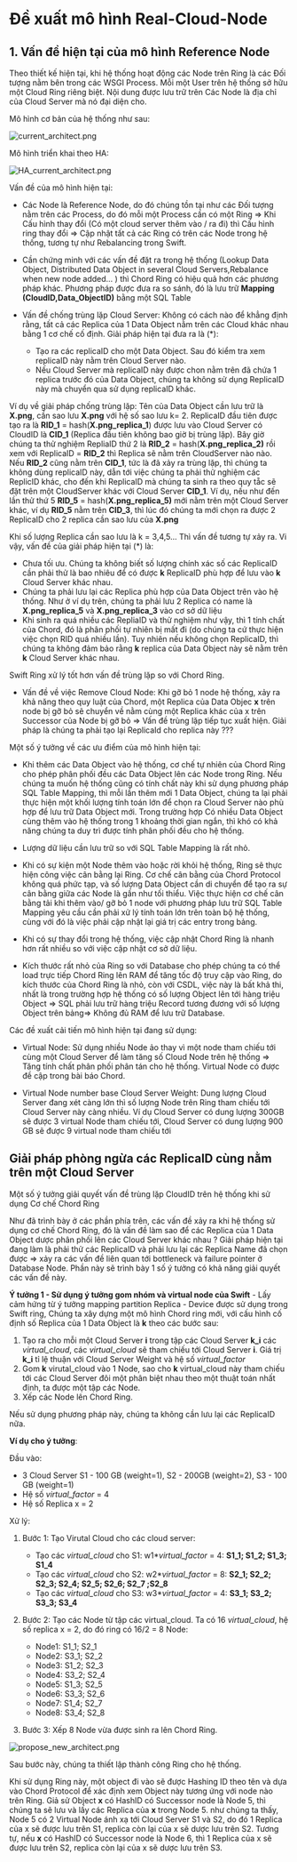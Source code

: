 # Đề xuất mô hình Real-Cloud-Node

## 1. Vấn đề hiện tại của mô hình Reference Node

Theo thiết kế hiện tại, khi hệ thống hoạt động các Node trên Ring là các Đối tượng nằm bên trong các WSGI Process. Mỗi một User trên hệ thống sở hữu một Cloud Ring riêng biệt. Nội dung được lưu trữ trên Các Node là địa chỉ của Cloud Server mà nó đại diện cho.

Mô hình cơ bản của hệ thống như sau:

![current_architect.png](./images/current_architect.png)

Mô hình triển khai theo HA:

![HA_current_architect.png](./images/HA_current_architect.png)

Vấn đề của mô hình hiện tại:

- Các Node là Reference Node, do đó chúng tồn tại như các Đối tượng nằm trên các Process, do đó mỗi một Process cần có một Ring => Khi Cấu hình thay đổi (Có một cloud server thêm vào / ra đi) thì Cấu hình ring thay đổi => Cập nhật tất cả các Ring có trên các Node trong hệ thống, tương tự như Rebalancing trong Swift.
- Cần chứng minh với các vấn đề đặt ra trong hệ thống (Lookup Data Object, Distributed Data Object in several Cloud Servers,Rebalance when new node added... ) thì Chord Ring có hiệu quả hơn các phương pháp khác. Phương pháp được đưa ra so sánh, đó là lưu trữ **Mapping (CloudID,Data\_ObjectID)** bằng một SQL Table

- Vấn đề chống trùng lặp Cloud Server: Không có cách nào để khẳng định rằng, tất cả các Replica của 1 Data Object nằm trên các Cloud khác nhau bằng 1 cơ chế cố định. Giải pháp hiện tại đưa ra là (*):

    - Tạo ra các replicaID cho một Data Object. Sau đó kiểm tra xem replicaID này nằm trên Cloud Server nào.
    - Nếu Cloud Server mà replicaID này được chon nằm trên đã chứa 1 replica trước đó của Data Object, chúng ta không sử dụng ReplicaID này mà chuyển qua sử dụng replicaID khác.

Ví dụ về giải pháp chống trùng lặp: Tên của Data Object cần lưu trữ là **X.png**, cần sao lưu **X.png** với hệ số sao lưu k= 2. ReplicaID đầu tiên được tạo ra là **RID\_1** = hash(**X.png\_replica\_1**) được lưu vào Cloud Server có CloudID là **CID\_1** (Replica đầu tiên không bao giờ bị trùng lặp). Bây giờ chúng ta thử nghiệm RepliaID thứ 2 là **RID\_2** = hash(**X.png\_replica\_2)** rồi xem với ReplicaID = **RID\_2** thì Replica sẽ nằm trên CloudServer nào nào. Nếu **RID\_2** cũng nằm trên **CID\_1**, tức là đã xảy ra trùng lặp, thì chúng ta không dùng replicaID này, dẫn tới việc chúng ta phải thử nghiệm các ReplicID khác, cho đến khi ReplicaID mà chúng ta sinh ra theo quy tẵc sẽ đặt trên một CloudServer khác với Cloud Server **CID\_1**. Ví dụ, nếu như đến lần thử thứ 5 **RID\_5** = hash(**X.png\_replica\_5)** mới nằm trên một Cloud Server khác, ví dụ **RID\_5** nằm trên **CID\_3**, thì lúc đó chúng ta mới chọn ra được 2 ReplicaID cho 2 replica cần sao lưu của **X.png**

Khi số lượng Replica cần sao lưu là k = 3,4,5... Thì vấn đề tương tự xảy ra. Vi vậy, vấn đề của giải pháp hiện tại (*) là:

- Chưa tối ưu. Chúng ta không biết số lượng chính xác số các ReplicaID cần phải thử là bao nhiêu để có được **k** ReplicaID phù hợp để lưu vào **k** Cloud Server khác nhau.
- Chúng ta phải lưu lại các Replica phù hợp của Data Object trên vào hệ thống. Như ở ví dụ trên, chúng ta phải lưu 2 Replica có name là **X.png\_replica\_5** và **X.png\_replica\_3** vào cơ sở dữ liệu
- Khi sinh ra quá nhiều các RepliaID và thử nghiệm như vậy, thì 1 tính chất của Chord, đó là phân phối tự nhiên bị mất đi (do chúng ta cứ thực hiện việc chọn RID quá nhiều lần). Tuy nhiên nếu không chọn ReplicaID, thì chúng ta không đảm bảo rằng **k** replica của Data Object này sẽ nằm trên **k** Cloud Server khác nhau.

Swift Ring xử lý tốt hơn vấn đề trùng lặp so với Chord Ring.

- Vấn đề về việc Remove Cloud Node: Khi gỡ bỏ 1 node hệ thống, xảy ra khả năng theo quy luật của Chord, một Replica của Data Objec **x** trên node bị gỡ bỏ sẽ chuyển về nằm cùng một Replica khác của x trên Successor của Node bị gỡ bỏ => Vấn đề trùng lặp tiếp tục xuất hiện. Giải pháp là chúng ta phải tạo lại ReplicaId cho replica này ???

Một số ý tưởng về các ưu điểm của mô hình hiện tại:

- Khi thêm các Data Object vào hệ thống, cơ chế tự nhiên của Chord Ring cho phép phân phối đều các Data Object lên các Node trong Ring. Nếu chúng ta muốn hệ thống cũng có tính chất này khi sử dụng phương pháp SQL Table Mapping, thì mỗi lần thêm mới 1 Data Object, chúng ta lại phải thực hiện một khối lượng tính toán lớn để chọn ra Cloud Server nào phù hợp để lưu trữ Data Object mới. Trong trường hợp Có nhiều Data Object cùng thêm vào hệ thống trong 1 khoảng thời gian ngắn, thì khó có khả năng chúng ta duy trì được tính phân phối đều cho hệ thống.

- Lượng dữ liệu cần lưu trữ so với SQL Table Mapping là rất nhỏ.
- Khi có sự kiện một Node thêm vào hoặc rời khỏi hệ thống, Ring sẽ thực hiện công việc cân bằng lại Ring. Cơ chế cân bằng của Chord Protocol không quá phức tạp, và số lượng Data Object cần di chuyển để tạo ra sự cân bằng giữa các Node là gần như tối thiểu. Việc thực hiện cơ chế cân bằng tải khi thêm vào/ gỡ bỏ 1 node với phương pháp lưu trữ SQL Table Mapping yêu cầu cần phải xử lý tính toán lớn trên toàn bộ hệ thống, cùng với đó là việc phải cập nhật lại giá trị các entry trong bảng.

- Khi có sự thay đổi trong hệ thống, việc cập nhật Chord Ring là nhanh hơn rất nhiều so với việc cập nhật cơ sở dữ liệu.

- Kích thước rất nhỏ của Ring so với Database cho phép chúng ta có thể load trực tiếp Chord Ring lên RAM để tăng tốc độ truy cập vào Ring, do kích thước của Chord Ring là nhỏ, còn với CSDL, việc này là bất khả thi, nhất là trong trường hợp hệ thống có số lượng Object lên tới hàng triệu Object => SQL phải lưu trữ hàng triệu Record tương đương với số lượng Object trên bảng=> Không đủ RAM để lưu trữ Database.

Các đề xuất cải tiến mô hình hiện tại đang sử dụng:

- Virtual Node: Sử dụng nhiều Node ảo thay vì một node tham chiếu tới cùng một Cloud Server để làm tăng số Cloud Node trên hệ thống => Tăng tính chất phân phối phân tán cho hệ thống. Virtual Node có được đề cập trong bài báo Chord.

- Virtual Node number base Cloud Server Weight: Dung lượng Cloud Server đang xét càng lớn thì số lượng Node trên Ring tham chiếu tới Cloud Server này càng nhiều. Ví dụ Cloud Server có dung lượng 300GB sẽ được 3 virtual Node tham chiếu tới, Cloud Server có dung lượng 900 GB sẽ được 9 virtual node tham chiếu tới

## Giải pháp phòng ngừa các ReplicaID cùng nằm trên một Cloud Server

Một số ý tưởng giải quyết vấn đề trùng lặp CloudID trên hệ thống khi sử dụng Cơ chế Chord Ring

Như đã trình bày ở các phần phía trên, các vấn đề xảy ra khi hệ thống sử dụng cơ chế Chord Ring, đó là vấn đề làm sao để các Replica của 1 Data Object dược phân phối lên các Cloud Server khác nhau ? Giải pháp hiện tại đang làm là phải thử các ReplicaID và phải lưu lại các Replica Name đã chọn được => xảy ra các vấn đề liên quan tới bottleneck và failure pointer ở Database Node. Phần này sẽ trình bày 1 số ý tưởng có khả năng giải quyết các vấn đề này.

**Ý tưởng 1 - Sử dụng ý tưởng gom nhóm và virtual node của Swift** - Lấy cảm hứng từ ý tưởng mapping partition Replica - Device được sử dụng trong Swift ring, Chúng ta xây dựng một mô hình Chord ring mới, với cấu hình cố định số Replica của 1 Data Object là **k** theo các bước sau:

1. Tạo ra cho mỗi một Cloud Server **i** trong tập các Cloud Server **k\_i** các _virtual\_cloud_, các _virtual\_cloud_ sẽ tham chiếu tới Cloud Server **i**. Giá trị **k\_i** tỉ lệ thuận với Cloud Server Weight và hệ số _virtual\_factor_
1. Gom **k** virutal\_cloud vào 1 Node, sao cho **k** virtual\_cloud này tham chiếu tới các Cloud Server đôi một phân biệt nhau theo một thuật toán nhất định, ta được một tập các Node.
1. Xếp các Node lên Chord Ring.

Nếu sử dụng phương pháp này, chúng ta không cần lưu lại các ReplicaID nữa.

**Ví dụ cho ý tưởng**:

Đầu vào:

- 3 Cloud Server S1 - 100 GB (weight=1), S2 - 200GB (weight=2), S3 - 100 GB (weight=1)
- Hệ số _virtual\_factor_ = 4
- Hệ số Replica x = 2

Xử lý:

1. Bước 1: Tạo Virutal Cloud cho các cloud server:
    - Tạo các _virtual\_cloud_ cho S1: w1*_virtual\_factor_ = 4: **S1\_1; S1\_2; S1\_3; S1\_4**
    - Tạo các _virtual\_cloud_ cho S2: w2*_virtual\_factor_ = 8: **S2\_1; S2\_2; S2\_3; S2\_4; S2\_5; S2\_6; S2\_7 ;S2\_8**
    - Tạo các _virtual\_cloud_ cho S3: w3*_virtual\_factor_ = 4: **S3\_1; S3\_2; S3\_3; S3\_4**
1. Bước 2: Tạo các Node từ tập các virtual\_cloud. Ta có 16 _virtual\_cloud_, hệ số replica x = 2, do đó ring có 16/2 = 8 Node:

    - Node1: S1\_1; S2\_1
    - Node2: S3\_1; S2\_2
    - Node3: S1\_2; S2\_3
    - Node4: S3\_2; S2\_4
    - Node5: S1\_3; S2\_5
    - Node6: S3\_3; S2\_6
    - Node7: S1\_4; S2\_7
    - Node8: S3\_4; S2\_8

1. Bước 3: Xếp 8 Node vừa được sinh ra lên Chord Ring.

![propose_new_architect.png](./images/propose_new_architect.png)

Sau bước này, chúng ta thiết lập thành công Ring cho hệ thống.

Khi sử dụng Ring này, một object đi vào sẽ được Hashing ID theo tên và dựa vào Chord Protocol để xác định xem Object này tương ứng với node nào trên Ring. Giả sử Object **x** có HashID có Successor node là Node 5, thì chúng ta sẽ lưu và lấy các Replica của **x** trong Node 5. như chúng ta thấy, Node 5 có 2 Virtual Node ánh xạ tới Cloud Server S1 và S2, do đó 1 Replica của x sẽ được lưu trên S1, replica còn lại của x sẽ dược lưu trên S2. Tương tự, nếu **x** có HashID có Successor node là Node 6, thì 1 Replica của x sẽ được lưu trên S2, replica còn lại của x sẽ dược lưu trên S3.